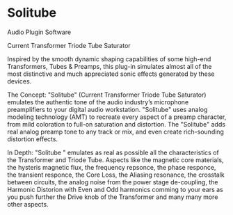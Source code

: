 # Solitube
Audio Plugin Software

Current Transformer Triode Tube Saturator

Inspired by the smooth dynamic shaping capabilities of some high-end Transformers, Tubes & Preamps, this plug-in simulates almost all of the most distinctive and much appreciated sonic effects generated by these devices.

The Concept:
"Solitube" (Current Transformer Triode Tube Saturator) emulates the authentic tone of the audio industry’s microphone preamplifiers to your digital audio workstation.
"Solitube" uses analog modeling technology (AMT) to recreate every aspect of a preamp character, 
from mild coloration to full-on saturation and distortion. 
The "Solitube" adds real analog preamp tone to any track or mix, and even create rich-sounding distortion effects.

In Depth:
"Solitube " emulates as real as possible all the characteristics of the Transformer and Triode Tube. 
Aspects like the magnetic core materials, the hysteris magnetic flux, the frequency repsonce, the phase responce, the transient responce, the Core Loss, the Aliasing resonance, the crosstalk between circuits, the analog noise from the power stage de-coupling, the Harmonic Distorion with Even and Odd harmonics comming to your ears as you push further the Drive knob of the Transformer and many many more other aspects.
